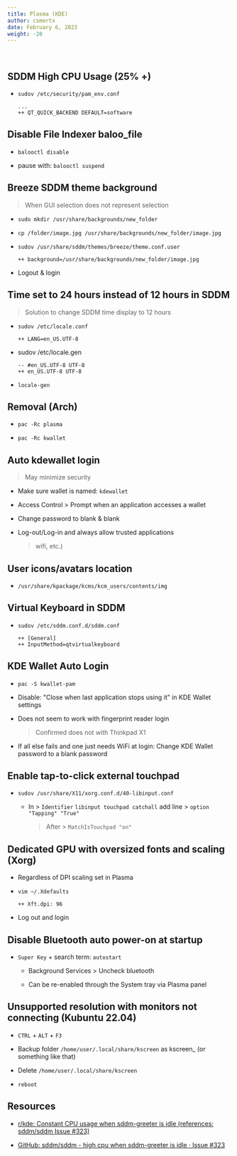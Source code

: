 ```yaml
---
title: Plasma (KDE)
author: csmertx
date: February 6, 2023
weight: -20
---
```


<br />

## SDDM High CPU Usage (25% +)

- ```sudov /etc/security/pam_env.conf```

    ```
    ...
    ++ QT_QUICK_BACKEND DEFAULT=software
    ```

## Disable File Indexer baloo_file

- ```balooctl disable```

- pause with: ```balooctl suspend```

## Breeze SDDM theme background

> When GUI selection does not represent selection

- ```sudo mkdir /usr/share/backgrounds/new_folder```

- ```cp /folder/image.jpg /usr/share/backgrounds/new_folder/image.jpg```

- ```sudov /usr/share/sddm/themes/breeze/theme.conf.user```

    ```
    ++ background=/usr/share/backgrounds/new_folder/image.jpg
    ```

- Logout & login

## Time set to 24 hours instead of 12 hours in SDDM

> Solution to change SDDM time display to 12 hours

- ```sudov /etc/locale.conf```

    ```
    ++ LANG=en_US.UTF-8
    ```

- sudov /etc/locale.gen

    ```
    -- #en_US.UTF-8 UTF-8
    ++ en_US.UTF-8 UTF-8
    ```

- ```locale-gen```

## Removal (Arch)

- ```pac -Rc plasma```

- ```pac -Rc kwallet```

## Auto kdewallet login

> May minimize security

- Make sure wallet is named: ```kdewallet```

- Access Control > Prompt when an application accesses a wallet

- Change password to blank & blank

- Log-out/Log-in and always allow trusted applications

    > wifi, etc.)

## User icons/avatars location

- ```/usr/share/kpackage/kcms/kcm_users/contents/img```

## Virtual Keyboard in SDDM
- ```sudov /etc/sddm.conf.d/sddm.conf```

    ```
    ++ [General]
    ++ InputMethod=qtvirtualkeyboard
    ```

## KDE Wallet Auto Login

- ```pac -S kwallet-pam```

- Disable: "Close when last application stops using it" in KDE Wallet settings

- Does not seem to work with fingerprint reader login

    > Confirmed does not with Thinkpad X1

- If all else fails and one just needs WiFi at login: Change KDE Wallet password to a blank password

## Enable tap-to-click external touchpad

- ```sudov /usr/share/X11/xorg.conf.d/40-libinput.conf```

    - In > ```Identifier``` ```libinput touchpad catchall``` add line > ```option "Tapping" "True"```
        
        > After > ```MatchIsTouchpad "on"```

## Dedicated GPU with oversized fonts and scaling (Xorg)

- Regardless of DPI scaling set in Plasma

- ```vim ~/.Xdefaults```

    ```
    ++ Xft.dpi: 96
    ```

- Log out and login

## Disable Bluetooth auto power-on at startup

- ```Super Key``` + search term: ```autostart```

    - Background Services > Uncheck bluetooth

    - Can be re-enabled through the System tray via Plasma panel

## Unsupported resolution with monitors not connecting (Kubuntu 22.04)

- ```CTRL``` + ```ALT``` + ```F3```

- Backup folder ```/home/user/.local/share/kscreen``` as kscreen_ (or something like that)

- Delete ```/home/user/.local/share/kscreen```

- ```reboot```

## Resources

- [r/kde: Constant CPU usage when sddm-greeter is idle (references: sddm/sddm Issue #323)](https://www.reddit.com/r/kde/comments/u4chnl/constant_cpu_usage_when_sddmgreeter_is_idle/)

- [GitHub: sddm/sddm - high cpu when sddm-greeter is idle · Issue #323](https://github.com/sddm/sddm/issues/323)